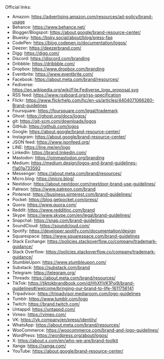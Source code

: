 Official links:

- Amazon: https://advertising.amazon.com/resources/ad-policy/brand-usage
- Behance: https://www.behance.net/
- Blogger/Blogspot: https://about.google/brand-resource-center/
- Bluesky: https://bsky.social/about/blog/press-faq
- CodePen: https://blog.codepen.io/documentation/logos/
- Deezer: https://deezerbrand.com/
- Digg: https://digg.com/
- Discord: https://discord.com/branding
- Dribbble: https://dribbble.com/
- Dropbox: https://www.dropbox.com/branding
- Eventbrite: https://www.eventbrite.com/
- Facebook: https://about.meta.com/brand/resources/
- Fediverse: https://en.wikipedia.org/wiki/File:Fediverse_logo_proposal.svg
- RSS feed: https://www.rssboard.org/rss-specification
- Flickr: https://www.flickrhelp.com/hc/en-us/articles/4404071066260-Brand-guidelines
- Foursquare: https://foursquare.com/legal/trademark
- Ghost: https://ghost.org/docs/logos/
- git: https://git-scm.com/downloads/logos
- GitHub: https://github.com/logos
- Google: https://about.google/brand-resource-center/
- Instagram: https://about.google/brand-resource-center/
- JSON feed: https://www.jsonfeed.org/
- LINE: https://line.me/en/logo
- LinkedIn: https://brand.linkedin.com/
- Mastodon: https://joinmastodon.org/branding
- Medium: https://medium.design/logos-and-brand-guidelines-f1a01a733592
- Messenger: https://about.meta.com/brand/resources/
- Micro.blog: https://micro.blog/
- Nextdoor: https://about.nextdoor.com/nextdoor-brand-use-guidelines/
- Patreon: https://www.patreon.com/brand
- Pinterest: https://business.pinterest.com/brand-guidelines/
- Pocket: https://blog.getpocket.com/press/
- Quora: https://www.quora.com/
- Reddit: https://www.redditinc.com/brand
- Skype: https://www.skype.com/en/legal/brand-guidelines/
- Snapchat: https://snap.com/brand-guidelines
- SoundCloud: https://soundcloud.com/
- Spotify: https://developer.spotify.com/documentation/design
- Squarespace: https://www.squarespace.com/brand-guidelines
- Stack Exchange: https://policies.stackoverflow.co/company/trademark-guidance/
- Stack Overflow: https://policies.stackoverflow.co/company/trademark-guidance/
- StumbleUpon: https://www.stumbleupon.com/
- Substack: https://substack.com/brand
- Telegram: https://telegram.org/
- Threads: https://about.meta.com/brand/resources/
- TikTok: https://tiktokbrandbook.com/d/HhXfjVK1Poj9/brand-guidelines#/welcome/bringing-our-brand-to-life-1611756141
- Tripadvisor: https://tripadvisor.mediaroom.com/logo-guidelines
- Tumblr: https://www.tumblr.com/logo
- Twitch: https://brand.twitch.com/
- Untappd: https://untappd.com/
- Vimeo: https://vimeo.com/
- VK: https://vk.company/en/press/identity/
- WhatsApp: https://about.meta.com/brand/resources/
- WooCommerce: https://woocommerce.com/brand-and-logo-guidelines/
- WordPress: https://wordpress.org/about/logos/
- X: https://about.x.com/en/who-we-are/brand-toolkit
- Xanga: https://xanga.com/
- YouTube: https://about.google/brand-resource-center/
